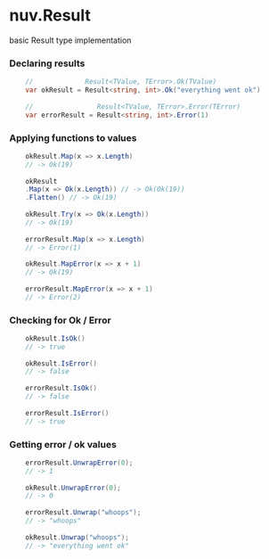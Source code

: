 # nuv.Result

basic Result type implementation

### Declaring results

```csharp
    //             Result<TValue, TError>.Ok(TValue)
    var okResult = Result<string, int>.Ok("everything went ok")
        
    //                Result<TValue, TError>.Error(TError)
    var errorResult = Result<string, int>.Error(1)
```

### Applying functions to values

```csharp
    okResult.Map(x => x.Length)
    // -> Ok(19)
    
    okResult
    .Map(x => Ok(x.Length)) // -> Ok(Ok(19))
    .Flatten() // -> Ok(19)
    
    okResult.Try(x => Ok(x.Length))
    // -> Ok(19)
    
    errorResult.Map(x => x.Length)
    // -> Error(1)
    
    okResult.MapError(x => x + 1)
    // -> Ok(19)
    
    errorResult.MapError(x => x + 1)
    // -> Error(2)
```

### Checking for Ok / Error

```csharp
    okResult.IsOk()
    // -> true
    
    okResult.IsError()
    // -> false
    
    errorResult.IsOk()
    // -> false
    
    errorResult.IsError()
    // -> true
```

### Getting error / ok values

```csharp
    errorResult.UnwrapError(0);
    // -> 1
    
    okResult.UnwrapError(0);
    // -> 0
    
    errorResult.Unwrap("whoops");
    // -> "whoops"
    
    okResult.Unwrap("whoops");
    // -> "everything went ok"
```
